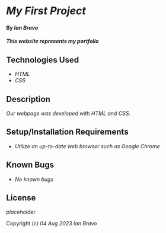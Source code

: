 # _My First Project_

#### By _**Ian Bravo**_

#### _This website represents my portfolio_

## Technologies Used

* _HTML_
* _CSS_

## Description

_Our webpage was developed with HTML and CSS._

## Setup/Installation Requirements

* _Utilize an up-to-date web browser such as Google Chrome_



## Known Bugs

* _No known bugs_


## License

_placeholder_

Copyright (c) _04 Aug 2023_ _Ian Bravo_